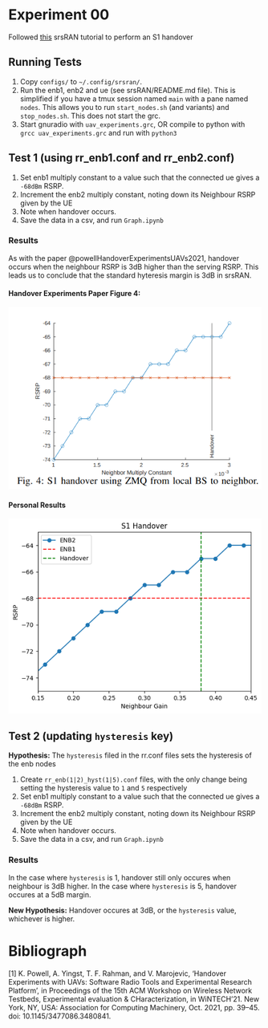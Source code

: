 # Experiment 00
Followed [this](https://docs.srsran.com/projects/4g/en/hoverxref_test/app_notes/source/handover/source/index.html#s1-handover) srsRAN tutorial to perform an S1 handover

## Running Tests
1. Copy `configs/` to `~/.config/srsran/`.
2. Run the enb1, enb2 and ue (see srsRAN/README.md file). This is simplified if you have a tmux session named `main` with a pane named `nodes`. This allows you to run `start_nodes.sh` (and variants) and `stop_nodes.sh`. This does not start the grc.
3. Start gnuradio with `uav_experiments.grc`, OR compile to python with `grcc uav_experiments.grc` and run with `python3`

## Test 1 (using rr_enb1.conf and rr_enb2.conf)
1. Set enb1 multiply constant to a value such that the connected ue gives a `-68dBm` RSRP.
2. Increment the enb2 multiply constant, noting down its Neighbour RSRP given by the UE
3. Note when handover occurs.
4. Save the data in a csv, and run `Graph.ipynb`

### Results
As with the paper @powellHandoverExperimentsUAVs2021, handover occurs when the neighbour RSRP is 3dB higher than the serving RSRP. This leads us to conclude that the standard hyteresis margin is 3dB in srsRAN.

#### Handover Experiments Paper Figure 4:
![Alt text](UAV_fig4.png)
#### Personal Results
![Alt text](handover.png)

## Test 2 (updating `hysteresis` key)
**Hypothesis:** The `hysteresis` filed in the rr.conf files sets the hysteresis of the enb nodes
1. Create `rr_enb(1|2)_hyst(1|5).conf` files, with the only change being setting the hysteresis value to `1` and `5` respectively
1. Set enb1 multiply constant to a value such that the connected ue gives a `-68dBm` RSRP.
2. Increment the enb2 multiply constant, noting down its Neighbour RSRP given by the UE
3. Note when handover occurs.
4. Save the data in a csv, and run `Graph.ipynb`

### Results
In the case where `hysteresis` is 1, handover still only occures when neighbour is 3dB higher.
In the case where `hysteresis` is 5, handover occures at a 5dB margin.

**New Hypothesis:** Handover occures at 3dB, or the `hysteresis` value, whichever is higher. 

# Bibliograph
[1] K. Powell, A. Yingst, T. F. Rahman, and V. Marojevic, ‘Handover Experiments with UAVs: Software Radio Tools and Experimental Research Platform’, in Proceedings of the 15th ACM Workshop on Wireless Network Testbeds, Experimental evaluation & CHaracterization, in WiNTECH’21. New York, NY, USA: Association for Computing Machinery, Oct. 2021, pp. 39–45. doi: 10.1145/3477086.3480841.
